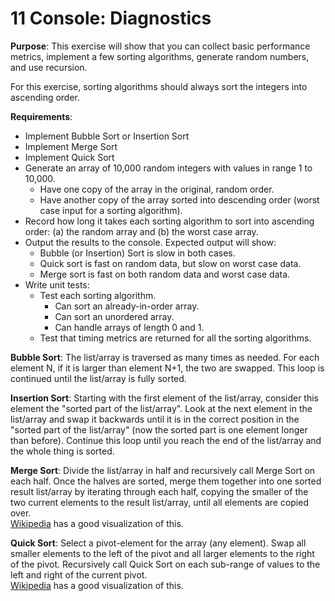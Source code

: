 # 11 Console: Diagnostics

**Purpose**: This exercise will show that you can collect basic performance metrics, implement a few sorting algorithms, generate random numbers, and use recursion.

For this exercise, sorting algorithms should always sort the integers into ascending order.

**Requirements**:  
- Implement Bubble Sort or Insertion Sort
- Implement Merge Sort
- Implement Quick Sort
- Generate an array of 10,000 random integers with values in range 1 to 10,000.
  - Have one copy of the array in the original, random order.
  - Have another copy of the array sorted into descending order (worst case input for a sorting algorithm).
- Record how long it takes each sorting algorithm to sort into ascending order: (a) the random array and (b) the worst case array.
- Output the results to the console. Expected output will show:
  - Bubble (or Insertion) Sort is slow in both cases.
  - Quick sort is fast on random data, but slow on worst case data.
  - Merge sort is fast on both random data and worst case data.
- Write unit tests:
  - Test each sorting algorithm.
    - Can sort an already-in-order array.
	- Can sort an unordered array.
	- Can handle arrays of length 0 and 1.
  - Test that timing metrics are returned for all the sorting algorithms.

**Bubble Sort**: The list/array is traversed as many times as needed. For each element N, if it is larger than element N+1, the two are swapped. This loop is continued until the list/array is fully sorted.

**Insertion Sort**: Starting with the first element of the list/array, consider this element the "sorted part of the list/array". Look at the next element in the list/array and swap it backwards until it is in the correct position in the "sorted part of the list/array" (now the sorted part is one element longer than before). Continue this loop until you reach the end of the list/array and the whole thing is sorted.

**Merge Sort**: Divide the list/array in half and recursively call Merge Sort on each half. Once the halves are sorted, merge them together into one sorted result list/array by iterating through each half, copying the smaller of the two current elements to the result list/array, until all elements are copied over.  
[Wikipedia](https://en.wikipedia.org/wiki/Merge_sort) has a good visualization of this.  

**Quick Sort**: Select a pivot-element for the array (any element). Swap all smaller elements to the left of the pivot and all larger elements to the right of the pivot. Recursively call Quick Sort on each sub-range of values to the left and right of the current pivot.  
[Wikipedia](https://en.wikipedia.org/wiki/Quicksort) has a good visualization of this.  
